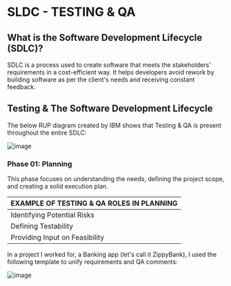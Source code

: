 # SLDC - TESTING & QA

## What is the Software Development Lifecycle (SDLC)?
SDLC is a process used to create software that meets the stakeholders' requirements in a cost-efficient way. It helps developers avoid rework by building software as per the client's needs and receiving constant feedback.

## Testing & The Software Development Lifecycle
The below RUP diagram created by IBM shows that Testing & QA is present throughout the entire SDLC:

![image](https://github.com/amandaestevez/softwareqa/assets/123298275/1e9d2107-61f6-4e98-ad4f-14ecb8ef0fdf)

### Phase 01: Planning
This phase focuses on understanding the needs, defining the project scope, and creating a solid execution plan.

| EXAMPLE OF TESTING & QA ROLES IN PLANNING |
|-------------------------------------------|
| Identifying Potential Risks |
| Defining Testability | 
| Providing Input on Feasibility |


In a project I worked for, a Banking app (let's call it ZippyBank), I used the following template to unify requirements and QA comments:

![image](https://github.com/amandaestevez/softwareqa/assets/123298275/e3b928e7-18c3-4144-ba42-525c5d5a2243)








